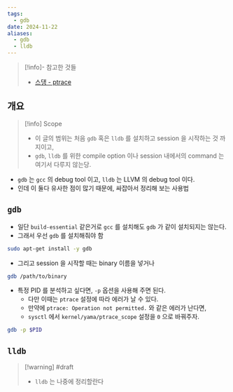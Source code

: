 ```yaml
---
tags:
  - gdb
date: 2024-11-22
aliases:
  - gdb
  - lldb
---
```

> [!info]- 참고한 것들
> - [스댕 - ptrace](https://stackoverflow.com/a/32274645)

## 개요

> [!info] Scope
> - 이 글의 범위는 처음 `gdb` 혹은 `lldb` 를 설치하고 session 을 시작하는 것 까지이고,
> - `gdb`, `lldb` 를 위한 compile option 이나 session 내에서의 command 는 여기서 다루지 않는당.

- `gdb` 는 `gcc` 의 debug tool 이고, `lldb` 는 LLVM 의 debug tool 이다.
- 인데 이 둘다 유사한 점이 많기 때문에, 싸잡아서 정리해 보는 사용법

## `gdb`

- 일단 `build-essential` 같은거로 `gcc` 를 설치해도 `gdb` 가 같이 설치되지는 않는다.
- 그래서 우선 `gdb` 를 설치해줘야 함

```bash
sudo apt-get install -y gdb
```

- 그리고 session 을 시작할 때는 binary 이름을 넣거나

```bash
gdb /path/to/binary
```

- 특정 PID 를 분석하고 싶다면, `-p` 옵션을 사용해 주면 된다.
	- 다만 이때는 `ptrace` 설정에 따라 에러가 날 수 있다.
	- 만약에 `ptrace: Operation not permitted.` 와 같은 에러가 난다면,
	- `sysctl` 에서 `kernel/yama/ptrace_scope` 설정을 `0` 으로 바꿔주자.

```bash
gdb -p $PID
```

## `lldb`

> [!warning] #draft 
> - `lldb` 는 나중에 정리할란다